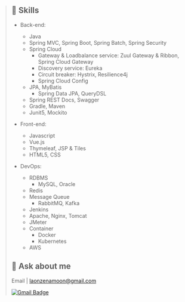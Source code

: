 > ## 🌱  Skills
> 
> * Back-end:
>   * Java
>   * Spring MVC, Spring Boot, Spring Batch, Spring Security
>   * Spring Cloud
>     * Gateway & Loadbalance service: Zuul Gateway & Ribbon, Spring Cloud Gateway
>     * Discovery service: Eureka
>     * Circuit breaker: Hystrix, Resilience4j 
>     * Spring Cloud Config
>   * JPA, MyBatis
>     * Spring Data JPA, QueryDSL
>   * Spring REST Docs, Swagger
>   * Gradle, Maven
>   * Junit5, Mockito
>   
> * Front-end:
>   * Javascript
>   * Vue.js
>   * Thymeleaf, JSP & Tiles
>   * HTML5, CSS
> 
> * DevOps: 
>   * RDBMS
>     * MySQL, Oracle
>   * Redis
>   * Message Queue
>     * RabbitMQ, Kafka
>   * Jenkins  
>   * Apache, Nginx, Tomcat
>   * JMeter
>   * Container
>     * Docker
>     * Kubernetes
>   * AWS
> 
> ## 💬 Ask about me
> Email | laonzenamoon@gmail.com
> 
> [![Gmail Badge](https://img.shields.io/badge/Gmail-d14836?style=flat-square&logo=Gmail&logoColor=white&link=mailto:laonzenamoon@gmail.com)](mailto:laonzenamoon@gmail.com)

<!--
**LaOnZenaMoon/LaOnZenaMoon** is a ✨ _special_ ✨ repository because its `README.md` (this file) appears on your GitHub profile.

Here are some ideas to get you started:

- 🔭 I’m currently working on ...
- 🌱 I’m currently learning ...
- 👯 I’m looking to collaborate on ...
- 🤔 I’m looking for help with ...
- 
- 📫 How to reach me: ...
- 😄 Pronouns: ...
- ⚡ Fun fact: ...
-->
